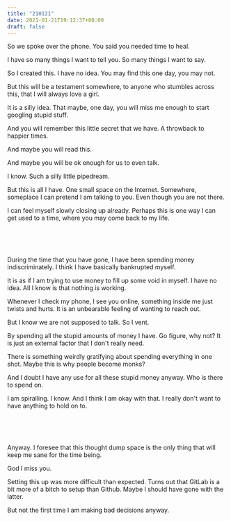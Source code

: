 ```yaml
---
title: "210121"
date: 2021-01-21T19:12:37+08:00
draft: false
---
```


So we spoke over the phone. You said you needed time to heal.

I have so many things I want to tell you. So many things I want to say.

So I created this. I have no idea. You may find this one day, you may not.

But this will be a testament somewhere, to anyone who stumbles across this, that I will always love a girl.

It is a silly idea. That maybe, one day, you will miss me enough to start googling stupid stuff.

And you will remember this little secret that we have. A throwback to happier times.

And maybe you will read this.

And maybe you will be ok enough for us to even talk.

I know. Such a silly little pipedream.

But this is all I have. One small space on the Internet. Somewhere, someplace I can pretend I am talking to you. Even though you are not there.

I can feel myself slowly closing up already. Perhaps this is one way I can get used to a time, where you may come back to my life.

<br>
<br>
<br>

During the time that you have gone, I have been spending money indiscriminately. I think I have basically bankrupted myself.

It is as if I am trying to use money to fill up some void in myself. I have no idea. All I know is that nothing is working.

Whenever I check my phone, I see you online, something inside me just twists and hurts. It is an unbearable feeling of wanting to reach out.

But I know we are not supposed to talk. So I vent.

By spending all the stupid amounts of money I have. Go figure, why not? It is just an external factor that I don't really need.

There is something weirdly gratifying about spending everything in one shot. Maybe this is why people become monks?

And I doubt I have any use for all these stupid money anyway. Who is there to spend on.

I am spiralling. I know. And I think I am okay with that. I really don't want to have anything to hold on to.

<br>
<br>
<br>

Anyway. I foresee that this thought dump space is the only thing that will keep me sane for the time being.

God I miss you.

Setting this up was more difficult than expected. Turns out that GitLab is a bit more of a bitch to setup than Github. Maybe I should have gone with the latter.

But not the first time I am making bad decisions anyway.
